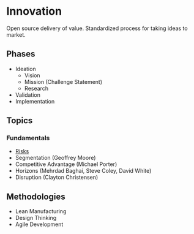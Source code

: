 # Innovation

Open source delivery of value. Standardized process for taking ideas to market.

## Phases

- Ideation
  - Vision
  - Mission (Challenge Statement)
  - Research
- Validation
- Implementation

## Topics

### Fundamentals

- [Risks](./topics/risks.md)
- Segmentation (Geoffrey Moore)
- Competitive Advantage (Michael Porter)
- Horizons (Mehrdad Baghai, Steve Coley, David White)
- Disruption (Clayton Christensen)

## Methodologies

- Lean Manufacturing
- Design Thinking
- Agile Development
